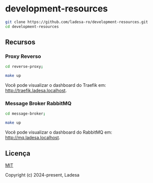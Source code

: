 # development-resources

```sh
git clone https://github.com/ladesa-ro/development-resources.git
cd development-resources
```

## Recursos

### Proxy Reverso

```sh
cd reverse-proxy;
```

```sh
make up
```

Você pode visualizar o dashboard do Traefik em: <http://traefik.ladesa.localhost>.

### Message Broker RabbitMQ

```sh
cd message-broker;
```

```sh
make up
```

Você pode visualizar o dashboard do RabbitMQ em: <http://mq.ladesa.localhost>.

## Licença 

[MIT](./LICENSE)

Copyright (c) 2024-present, Ladesa
